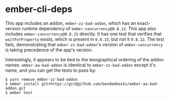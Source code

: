 # ember-cli-deps

This app includes an addon, `ember-zz-bad-addon`, which has an exact-version runtime dependency of `ember-concurrency@0.8.12`. This app also includes `ember-concurrency@0.8.15` directly. It has one test that verifies that `waitForProperty` exists, which is present in `0.8.15`, but not it `0.8.12`. The test fails, demonstrating that `ember-zz-bad-addon`'s version of `ember-concurrency` is taking precedence of the app's version.

Interestingly, it appears to be tied to the lexographical ordering of the addon names. `ember-aa-bad-addon` is identical to `ember-zz-bad-addon` except it's name, and you can get the tests to pass by:

```
$ yarn remove ember-zz-bad-addon
$ ember install git+https://git@github.com/bendemboski/ember-aa-bad-addon.git
$ ember test
```
